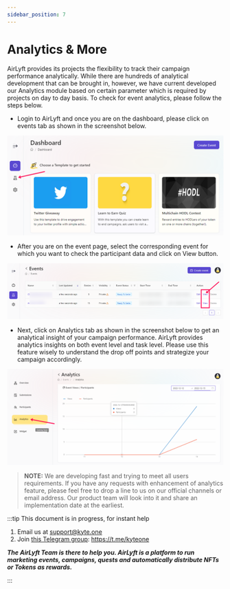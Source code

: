 ```yaml
---
sidebar_position: 7
---
```


# Analytics & More

AirLyft provides its projects the flexibility to track their campaign performance analytically. While there are hundreds of analytical development that can be brought in, however, we have current developed our Analytics module based on certain parameter which is required by projects on day to day basis. To check for event analytics, please follow the steps below.

- Login to AirLyft and once you are on the dashboard, please click on events tab as shown in the screenshot below.

![Participant View](../images/participationview.png)

- After you are on the event page, select the corresponding event for which you want to check the participant data and click on View button. 

![event view](../images/eventview.png)

- Next, click on Analytics tab as shown in the screenshot below to get an analytical insight of your campaign performance. AirLyft provides analytics insights on both event level and task level. Please use this feature wisely to understand the drop off points and strategize your campaign accordingly.

![analytics page](../images/analytics.png)

> **NOTE:** We are developing fast and trying to meet all users requirements. If you have any requests with enhancement of analytics feature, please feel free to drop a line to us on our official channels or email address. Our product team will look into it and share an implementation date at the earliest. 

:::tip This document is in progress, for instant help

1. Email us at support@kyte.one
2. Join [this Telegram group](https://t.me/kyteone): https://t.me/kyteone

**_The AirLyft Team is there to help you. AirLyft is a platform to run marketing events, campaigns, quests and automatically distribute NFTs or Tokens as rewards._**

:::